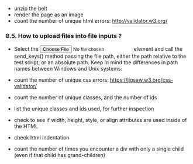 - unzip the belt
- render the page as an image
- count the number of unique html errors: http://validator.w3.org/

### 8.5. How to upload files into file inputs ?
- Select the <input type="file"> element and call the send_keys() method passing the file path, either the path relative to the test script, or an absolute path. Keep in mind the differences in path names between Windows and Unix systems.

- count the number of unique css errors: https://jigsaw.w3.org/css-validator/
- count the number of unique classes, and the number of ids
- list the unique classes and ids used, for further inspection
- check to see if width, height, style, or align attributes are used inside of the HTML
- check html indentation
- count the number of times you encounter a div with only a single child (even if that child has grand-children)